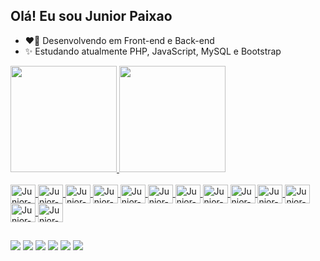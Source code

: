 ## Olá! Eu sou Junior Paixao

- ❤️‍🔥 Desenvolvendo em Front-end e Back-end
- ✨ Estudando atualmente PHP, JavaScript, MySQL e Bootstrap


<div>
    <a href="https://github.com/juniorti91">
    <img height="170em" src="https://github-readme-stats.vercel.app/api?username=juniorti91&show_icons=true&theme=highcontrast&include_all_commits=true&count_private=true"/>
    <img height="170em" src="https://github-readme-stats.vercel.app/api/top-langs/?username=juniorti91&layout=compact&langs_count=7&theme=highcontrast"/>
</div>

<div style="display: inline_block"><br>
    <img align="center" alt="Junior-Bootstrap" height="30" width="40" src="https://cdn.jsdelivr.net/gh/devicons/devicon/icons/bootstrap/bootstrap-plain-wordmark.svg">
    <img align="center" alt="Junior-Html" height="30" width="40" src="https://cdn.jsdelivr.net/gh/devicons/devicon/icons/html5/html5-original-wordmark.svg">
    <img align="center" alt="Junior-Css" height="30" width="40" src="https://cdn.jsdelivr.net/gh/devicons/devicon/icons/css3/css3-original-wordmark.svg">
    <img align="center" alt="Junior-Java" height="30" width="40" src="https://cdn.jsdelivr.net/gh/devicons/devicon/icons/java/java-original-wordmark.svg">
    <img align="center" alt="Junior-JavaScript" height="30" width="40" src="https://cdn.jsdelivr.net/gh/devicons/devicon/icons/javascript/javascript-original.svg">
    <img align="center" alt="Junior-C" height="30" width="40" src="https://cdn.jsdelivr.net/gh/devicons/devicon/icons/c/c-original.svg">
    <img align="center" alt="Junior-CSharp" height="30" width="40" src="https://cdn.jsdelivr.net/gh/devicons/devicon/icons/csharp/csharp-original.svg">
    <img align="center" alt="Junior-Php" height="30" width="40" src="https://cdn.jsdelivr.net/gh/devicons/devicon/icons/php/php-original.svg">
    <img align="center" alt="Junior-Laravel" height="30" width="40" src="https://cdn.jsdelivr.net/gh/devicons/devicon/icons/laravel/laravel-plain-wordmark.svg">
    <img align="center" alt="Junior-Composer" height="30" width="40" src="https://cdn.jsdelivr.net/gh/devicons/devicon/icons/composer/composer-original.svg">
    <img align="center" alt="Junior-Mysql" height="30" width="40" src="https://cdn.jsdelivr.net/gh/devicons/devicon/icons/mysql/mysql-original-wordmark.svg">
    <img align="center" alt="Junior-Postgre" height="30" width="40" src="https://cdn.jsdelivr.net/gh/devicons/devicon/icons/postgresql/postgresql-original-wordmark.svg">
    <img align="center" alt="Junior-Oracle" height="30" width="40" src="https://cdn.jsdelivr.net/gh/devicons/devicon/icons/oracle/oracle-original.svg">    
</div>

##

<div>
    <a href="https://www.instagram.com/juniorti91" target="_blank"><img src="https://img.shields.io/badge/Instagram-E4405F?style=for-the-badge&logo=instagram&logoColor=white" target="_blank"></a>
    <a href="Link do Youtube"><img src="https://img.shields.io/badge/YouTube-FF0000?style=for-the-badge&logo=youtube&logoColor=white" target="_blank"></a>
    <a href="mailto:juniortidesenvolvimento1@gmail.com"><img src="https://img.shields.io/badge/Gmail-D14836?style=for-the-badge&logo=gmail&logoColor=white" target="_blank"></a>
    <a href="https://www.linkedin.com/in/junior-paixao-8398a681/"><img src="https://img.shields.io/badge/LinkedIn-0077B5?style=for-the-badge&logo=linkedin&logoColor=white" target="_blank"></a>
    <a href="Link do Facebook"><img src="https://img.shields.io/badge/Facebook-1877F2?style=for-the-badge&logo=facebook&logoColor=white" target="_blank"></a>
    <a href="https://discord.gg/e9E9DcXT"><img src="https://img.shields.io/badge/Discord-7289DA?style=for-the-badge&logo=discord&logoColor=white" target="_blank"></a>
</div>

